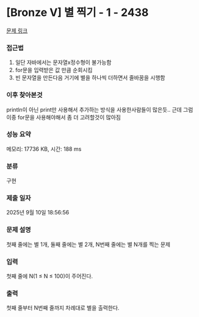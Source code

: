 # [Bronze V] 별 찍기 - 1 - 2438 

[문제 링크](https://www.acmicpc.net/problem/2438) 

### 접근법
1. 일단 자바에서는 문자열x정수형이 불가능함
2. for문을 입력받은 값 만큼 순회시킴
3. 빈 문자열을 만든다음 거기에 별을 하나씩 더하면서 줄바꿈을 시행함

### 이후 찾아본것
println이 아닌 print만 사용해서 추가하는 방식을 사용한사람들이 많은듯..
근데 그럼 이중 for문을 사용해야해서 좀 더 고려할것이 많아짐


### 성능 요약

메모리: 17736 KB, 시간: 188 ms

### 분류

구현

### 제출 일자

2025년 9월 10일 18:56:56

### 문제 설명

<p>첫째 줄에는 별 1개, 둘째 줄에는 별 2개, N번째 줄에는 별 N개를 찍는 문제</p>

### 입력 

 <p>첫째 줄에 N(1 ≤ N ≤ 100)이 주어진다.</p>

### 출력 

 <p>첫째 줄부터 N번째 줄까지 차례대로 별을 출력한다.</p>

